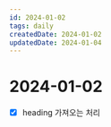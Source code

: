 ```yaml
---
id: 2024-01-02
tags: daily
createdDate: 2024-01-02
updatedDate: 2024-01-04
---
```


# 2024-01-02

- [X] heading 가져오는 처리 

